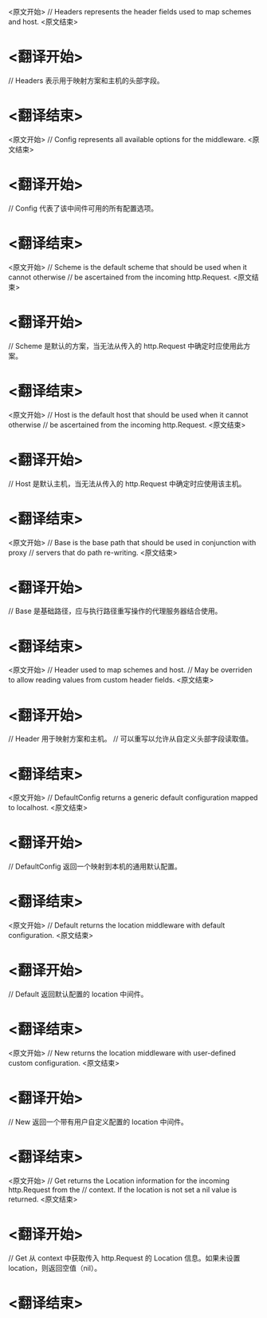 
<原文开始>
// Headers represents the header fields used to map schemes and host.
<原文结束>

# <翻译开始>
// Headers 表示用于映射方案和主机的头部字段。
# <翻译结束>


<原文开始>
// Config represents all available options for the middleware.
<原文结束>

# <翻译开始>
// Config 代表了该中间件可用的所有配置选项。
# <翻译结束>


<原文开始>
	// Scheme is the default scheme that should be used when it cannot otherwise
	// be ascertained from the incoming http.Request.
<原文结束>

# <翻译开始>
// Scheme 是默认的方案，当无法从传入的 http.Request 中确定时应使用此方案。
# <翻译结束>


<原文开始>
	// Host is the default host that should be used when it cannot otherwise
	// be ascertained from the incoming http.Request.
<原文结束>

# <翻译开始>
// Host 是默认主机，当无法从传入的 http.Request 中确定时应使用该主机。
# <翻译结束>


<原文开始>
	// Base is the base path that should be used in conjunction with proxy
	// servers that do path re-writing.
<原文结束>

# <翻译开始>
// Base 是基础路径，应与执行路径重写操作的代理服务器结合使用。
# <翻译结束>


<原文开始>
	// Header used to map schemes and host.
	// May be overriden to allow reading values from custom header fields.
<原文结束>

# <翻译开始>
// Header 用于映射方案和主机。
// 可以重写以允许从自定义头部字段读取值。
# <翻译结束>


<原文开始>
// DefaultConfig returns a generic default configuration mapped to localhost.
<原文结束>

# <翻译开始>
// DefaultConfig 返回一个映射到本机的通用默认配置。
# <翻译结束>


<原文开始>
// Default returns the location middleware with default configuration.
<原文结束>

# <翻译开始>
// Default 返回默认配置的 location 中间件。
# <翻译结束>


<原文开始>
// New returns the location middleware with user-defined custom configuration.
<原文结束>

# <翻译开始>
// New 返回一个带有用户自定义配置的 location 中间件。
# <翻译结束>


<原文开始>
// Get returns the Location information for the incoming http.Request from the
// context. If the location is not set a nil value is returned.
<原文结束>

# <翻译开始>
// Get 从 context 中获取传入 http.Request 的 Location 信息。如果未设置 location，则返回空值（nil）。
# <翻译结束>

